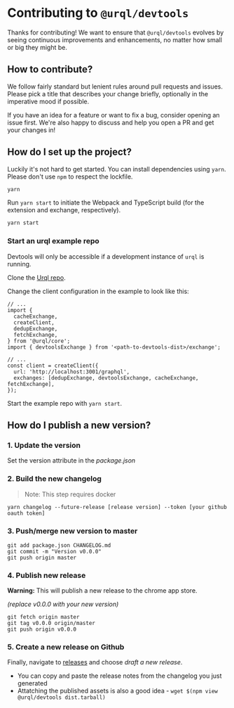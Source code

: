 # Contributing to `@urql/devtools`

Thanks for contributing! We want to ensure that `@urql/devtools` evolves by seeing continuous improvements and enhancements, no matter how small or big they might be.

## How to contribute?

We follow fairly standard but lenient rules around pull requests and issues. Please pick a title that describes your change briefly, optionally in the imperative mood if possible.

If you have an idea for a feature or want to fix a bug, consider opening an issue first. We're also happy to discuss and help you open a PR and get your changes in!

## How do I set up the project?

Luckily it's not hard to get started. You can install dependencies using `yarn`. Please don't use `npm` to respect the lockfile.

```sh
yarn
```

Run `yarn start` to initiate the Webpack and TypeScript build (for the extension and exchange, respectively).

```sh
yarn start
```

### Start an urql example repo

Devtools will only be accessible if a development instance of `urql` is running.

Clone the [Urql repo](https://github.com/FormidableLabs/urql).

Change the client configuration in the example to look like this:

```tsx
// ...
import {
  cacheExchange,
  createClient,
  dedupExchange,
  fetchExchange,
} from '@urql/core';
import { devtoolsExchange } from '<path-to-devtools-dist>/exchange';

// ...
const client = createClient({
  url: 'http://localhost:3001/graphql',
  exchanges: [dedupExchange, devtoolsExchange, cacheExchange, fetchExchange],
});
```

Start the example repo with `yarn start`.

## How do I publish a new version?

### 1. Update the version

Set the version attribute in the _package.json_

### 2. Build the new changelog

> Note: This step requires docker

```
yarn changelog --future-release [release version] --token [your github oauth token]
```

### 3. Push/merge new version to master

```
git add package.json CHANGELOG.md
git commit -m "Version v0.0.0"
git push origin master
```

### 4. Publish new release

**Warning:** This will publish a new release to the chrome app store.

_(replace v0.0.0 with your new version)_

```
git fetch origin master
git tag v0.0.0 origin/master
git push origin v0.0.0
```

### 5. Create a new release on Github

Finally, navigate to [releases](https://github.com/FormidableLabs/urql-devtools/releases) and choose _draft a new release_.

- You can copy and paste the release notes from the changelog you just generated
- Attatching the published assets is also a good idea - `wget $(npm view @urql/devtools dist.tarball)`
